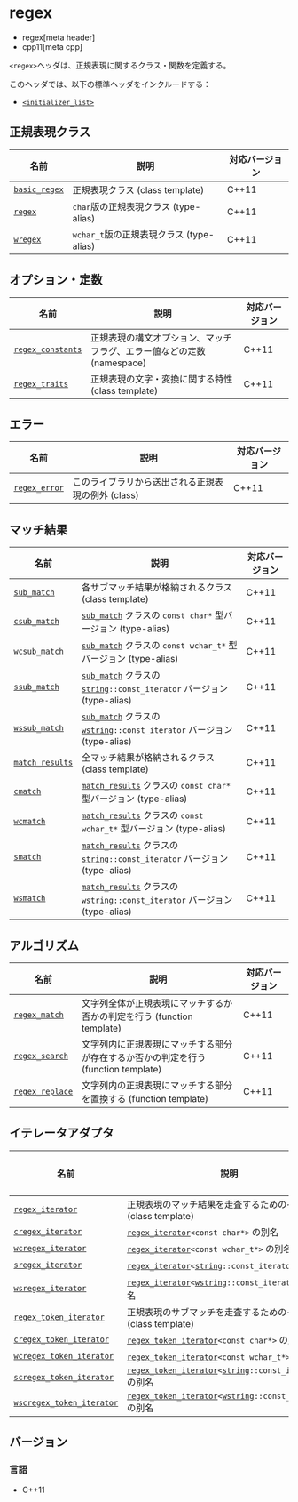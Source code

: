 # regex
* regex[meta header]
* cpp11[meta cpp]

`<regex>`ヘッダは、正規表現に関するクラス・関数を定義する。

このヘッダでは、以下の標準ヘッダをインクルードする：

- [`<initializer_list>`](initializer_list.md)


## 正規表現クラス

| 名前                                    | 説明                                  | 対応バージョン |
|-----------------------------------------|---------------------------------------|----------------|
| [`basic_regex`](regex/basic_regex.md) | 正規表現クラス (class template)       | C++11          |
| [`regex`](regex/basic_regex.md)       | `char`版の正規表現クラス (type-alias)    | C++11          |
| [`wregex`](regex/basic_regex.md)      | `wchar_t`版の正規表現クラス (type-alias) | C++11          |


## オプション・定数

| 名前              | 説明                                  | 対応バージョン |
|-------------------|---------------------------------------|-------|
| [`regex_constants`](regex/regex_constants.md) | 正規表現の構文オプション、マッチフラグ、エラー値などの定数 (namespace) | C++11 |
| [`regex_traits`](regex/regex_traits.md)       | 正規表現の文字・変換に関する特性 (class template)                      | C++11 |


## エラー

| 名前              | 説明                                               | 対応バージョン |
|-------------------|----------------------------------------------------|-------|
| [`regex_error`](regex/regex_error.md) | このライブラリから送出される正規表現の例外 (class) | C++11 |


## マッチ結果

| 名前                                      | 説明                                                                                                                                     | 対応バージョン |
|-------------------------------------------|------------------------------------------------------------------------------------------------------------------------------------------|----------------|
| [`sub_match`](regex/sub_match.md)         | 各サブマッチ結果が格納されるクラス (class template)                                                                                      | C++11          |
| [`csub_match`](regex/sub_match.md)        | [`sub_match`](regex/sub_match.md) クラスの `const char*` 型バージョン (type-alias)                                                          | C++11          |
| [`wcsub_match`](regex/sub_match.md)       | [`sub_match`](regex/sub_match.md) クラスの `const wchar_t*` 型バージョン (type-alias)                                                       | C++11          |
| [`ssub_match`](regex/sub_match.md)        | [`sub_match`](regex/sub_match.md) クラスの [`string`](/reference/string/basic_string.md)`::const_iterator` バージョン (type-alias)          | C++11          |
| [`wssub_match`](regex/sub_match.md)       | [`sub_match`](regex/sub_match.md) クラスの [`wstring`](/reference/string/basic_string.md)`::const_iterator` バージョン (type-alias)         | C++11          |
| [`match_results`](regex/match_results.md) | 全マッチ結果が格納されるクラス (class template)                                                                                          | C++11          |
| [`cmatch`](regex/match_results.md)        | [`match_results`](regex/match_results.md) クラスの `const char*` 型バージョン (type-alias)                                                  | C++11          |
| [`wcmatch`](regex/match_results.md)       | [`match_results`](regex/match_results.md) クラスの `const wchar_t*` 型バージョン (type-alias)                                               | C++11          |
| [`smatch`](regex/match_results.md)        | [`match_results`](regex/match_results.md) クラスの [`string`](/reference/string/basic_string.md)`::const_iterator` バージョン (type-alias)  | C++11          |
| [`wsmatch`](regex/match_results.md)       | [`match_results`](regex/match_results.md) クラスの [`wstring`](/reference/string/basic_string.md)`::const_iterator` バージョン (type-alias) | C++11          |


## アルゴリズム

| 名前                                      | 説明                                                                               | 対応バージョン |
|-------------------------------------------|------------------------------------------------------------------------------------|----------------|
| [`regex_match`](regex/regex_match.md)     | 文字列全体が正規表現にマッチするか否かの判定を行う (function template)             | C++11          |
| [`regex_search`](regex/regex_search.md)   | 文字列内に正規表現にマッチする部分が存在するか否かの判定を行う (function template) | C++11          |
| [`regex_replace`](regex/regex_replace.md) | 文字列内の正規表現にマッチする部分を置換する (function template)                   | C++11          |


## イテレータアダプタ

| 名前                                                       | 説明                                                                                                                               | 対応バージョン |
|------------------------------------------------------------|------------------------------------------------------------------------------------------------------------------------------------|----------------|
| [`regex_iterator`](regex/regex_iterator.md)                | 正規表現のマッチ結果を走査するためのイテレータ (class template)                                                                    | C++11          |
| [`cregex_iterator`](regex/regex_iterator.md)               | [`regex_iterator`](regex/regex_iterator.md)`<const char*>` の別名                                                                  | C++11          |
| [`wcregex_iterator`](regex/regex_iterator.md)              | [`regex_iterator`](regex/regex_iterator.md)`<const wchar_t*>` の別名                                                               | C++11          |
| [`sregex_iterator`](regex/regex_iterator.md)               | [`regex_iterator`](regex/regex_iterator.md)`<`[`string`](/reference/string/basic_string.md)`::const_iterator>` の別名              | C++11          |
| [`wsregex_iterator`](regex/regex_iterator.md)              | [`regex_iterator`](regex/regex_iterator.md)`<`[`wstring`](/reference/string/basic_string.md)`::const_iterator>` の別名             | C++11          |
| [`regex_token_iterator`](regex/regex_token_iterator.md)    | 正規表現のサブマッチを走査するためのイテレータ (class template)                                                                    | C++11          |
| [`cregex_token_iterator`](regex/regex_token_iterator.md)   | [`regex_token_iterator`](regex/regex_token_iterator.md)`<const char*>` の別名                                                      | C++11          |
| [`wcregex_token_iterator`](regex/regex_token_iterator.md)  | [`regex_token_iterator`](regex/regex_token_iterator.md)`<const wchar_t*>` の別名                                                   | C++11          |
| [`scregex_token_iterator`](regex/regex_token_iterator.md)  | [`regex_token_iterator`](regex/regex_token_iterator.md)`<`[`string`](/reference/string/basic_string.md)`::const_iterator>` の別名  | C++11          |
| [`wscregex_token_iterator`](regex/regex_token_iterator.md) | [`regex_token_iterator`](regex/regex_token_iterator.md)`<`[`wstring`](/reference/string/basic_string.md)`::const_iterator>` の別名 | C++11          |


## バージョン
### 言語
- C++11
